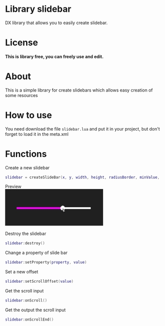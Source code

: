 # Library slidebar
DX library that allows you to easily create slidebar.

# License
#### This is library free, you can freely use and edit.

# About
This is a simple library for create slidebars which allows easy creation of some resources

# How to use
You need download the file ```slidebar.lua``` and put it in your project, but don't forget to load it in the meta.xml

# Functions
Create a new slidebar
```lua
slidebar = createSlideBar(x, y, width, height, radiusBorder, minValue, maxValue, circleScale, postGUI)
```
Preview <br/>
![Preview](https://github.com/LODSX/slidebar/blob/main/preview_slidebar.png)

Destroy the slidebar
```lua
slidebar:destroy()
```
Change a property of slide bar
```lua
slidebar:setProperty(property, value)
```

Set a new offset
```lua
slidebar:setScrollOffset(value)
```

Get the scroll input
```lua
slidebar:onScroll()
```

Get the output the scroll input
```lua
slidebar:onScrollEnd()
```
